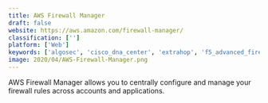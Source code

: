```yaml
---
title: AWS Firewall Manager
draft: false 
website: https://aws.amazon.com/firewall-manager/
classification: ['']
platform: ['Web']
keywords: ['algosec', 'cisco_dna_center', 'extrahop', 'f5_advanced_firewall_manager', 'firemon', 'ibm_cloud_network_security', 'junos_space_security_director', 'manageengine_firewall_analyzer', 'manageengine_network_configuration_manager', 'mcafee_epolicy_orchestrator', 'solarwinds_network_configuration_manager', 'untangle_ng_firewall']
image: 2020/04/AWS-Firewall-Manager.png
---
```

AWS Firewall Manager allows you to centrally configure and manage your firewall rules across accounts and applications.